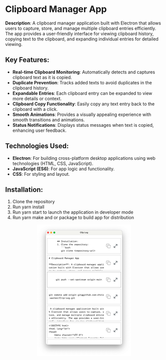 # Clipboard Manager App

**Description**: A clipboard manager application built with Electron that allows users to capture, store, and manage multiple clipboard entries efficiently. The app provides a user-friendly interface for viewing clipboard history, copying text to the clipboard, and expanding individual entries for detailed viewing.

## Key Features:
- **Real-time Clipboard Monitoring**: Automatically detects and captures clipboard text as it is copied.
- **Duplicate Prevention**: Tracks added texts to avoid duplicates in the clipboard history.
- **Expandable Entries**: Each clipboard entry can be expanded to view more details or context.
- **Clipboard Copy Functionality**: Easily copy any text entry back to the clipboard with a click.
- **Smooth Animations**: Provides a visually appealing experience with smooth transitions and animations.
- **Status Notifications**: Displays status messages when text is copied, enhancing user feedback.

## Technologies Used:
- **Electron**: For building cross-platform desktop applications using web technologies (HTML, CSS, JavaScript).
- **JavaScript (ES6)**: For app logic and functionality.
- **CSS**: For styling and layout.

## Installation:
1. Clone the repository
2. Run yarn install
3. Run yarn start to launch the application in developer mode
4. Run yarn make and or package to build app for distribution 

<div align="center">
    <img src="./preview.png" alt="Clipboard Manager App" width="300"/>
</div>
